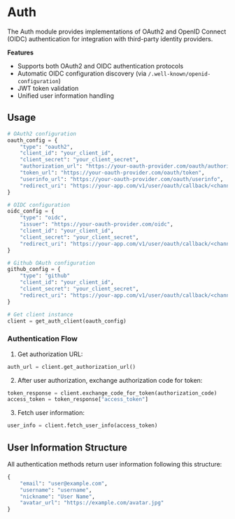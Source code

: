 # Auth

The Auth module provides implementations of OAuth2 and OpenID Connect (OIDC) authentication for integration with third-party identity providers.

**Features**

- Supports both OAuth2 and OIDC authentication protocols
- Automatic OIDC configuration discovery (via `/.well-known/openid-configuration`)
- JWT token validation
- Unified user information handling

## Usage

```python
# OAuth2 configuration
oauth_config = {
    "type": "oauth2",
    "client_id": "your_client_id",
    "client_secret": "your_client_secret",
    "authorization_url": "https://your-oauth-provider.com/oauth/authorize",
    "token_url": "https://your-oauth-provider.com/oauth/token",
    "userinfo_url": "https://your-oauth-provider.com/oauth/userinfo",
    "redirect_uri": "https://your-app.com/v1/user/oauth/callback/<channel>"
}

# OIDC configuration
oidc_config = {
    "type": "oidc",
    "issuer": "https://your-oauth-provider.com/oidc",
    "client_id": "your_client_id",
    "client_secret": "your_client_secret",
    "redirect_uri": "https://your-app.com/v1/user/oauth/callback/<channel>"
}

# Github OAuth configuration
github_config = {
    "type": "github"
    "client_id": "your_client_id",
    "client_secret": "your_client_secret",
    "redirect_uri": "https://your-app.com/v1/user/oauth/callback/<channel>"
}

# Get client instance
client = get_auth_client(oauth_config)
```

### Authentication Flow

1. Get authorization URL:
```python
auth_url = client.get_authorization_url()
```

2. After user authorization, exchange authorization code for token:
```python
token_response = client.exchange_code_for_token(authorization_code)
access_token = token_response["access_token"]
```

3. Fetch user information:
```python
user_info = client.fetch_user_info(access_token)
```

## User Information Structure

All authentication methods return user information following this structure:

```python
{
    "email": "user@example.com",
    "username": "username",
    "nickname": "User Name",
    "avatar_url": "https://example.com/avatar.jpg"
}
```
